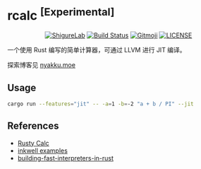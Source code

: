 # rcalc <sup>\[Experimental\]</sup>

<p align="center">
   <a href="https://github.com/ShigureLab"><img src="https://img.shields.io/badge/ShigureLab-cyan?style=flat-square" alt="ShigureLab"></a>
   <a href="https://actions-badge.atrox.dev/ShigureLab/rcalc/goto?ref=main"><img alt="Build Status" src="https://img.shields.io/endpoint.svg?url=https%3A%2F%2Factions-badge.atrox.dev%2FShigureLab%2Frcalc%2Fbadge%3Fref%3Dmain&label=Tests&style=flat-square" /></a>
   <a href="https://gitmoji.dev"><img src="https://img.shields.io/badge/gitmoji-%20😜%20😍-FFDD67?style=flat-square" alt="Gitmoji"></a>
   <a href="LICENSE"><img alt="LICENSE" src="https://img.shields.io/github/license/ShigureLab/rcalc?style=flat-square"></a>
</p>

一个使用 Rust 编写的简单计算器，可通过 LLVM 进行 JIT 编译。

探索博客见 [nyakku.moe](https://nyakku.moe/posts/2022/01/21/lets-make-a-calculator-using-rust-and-llvm.html)

## Usage

```bash
cargo run --features="jit" -- -a=1 -b=-2 "a + b / PI" --jit
```

## References

-  [Rusty Calc](https://michael-f-bryan.github.io/calc/book/html/intro.html)
-  [inkwell examples](https://github.com/TheDan64/inkwell)
-  [building-fast-interpreters-in-rust](https://www.slideshare.net/RReverser/building-fast-interpreters-in-rust)
